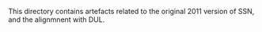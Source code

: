 This directory contains artefacts related to the original 2011 version of SSN, and the alignmnent with DUL. 